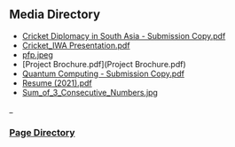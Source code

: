 ## Media Directory

- [Cricket Diplomacy in South Asia - Submission Copy.pdf](https://george.chemmala.com/media/Cricket%20Diplomacy%20in%20South%20Asia%20-%20Submission%20Copy.pdf)
- [Cricket_IWA Presentation.pdf](https://george.chemmala.com/media/Cricket_IWA%20Presentation.pdf)
- [pfp.jpeg](pfp.jpeg)
- [Project Brochure.pdf](Project Brochure.pdf)
- [Quantum Computing - Submission Copy.pdf](https://george.chemmala.com/media/Quantum%20Computing%20-%20Submission%20Copy.pdf)
- [Resume (2021).pdf](https://george.chemmala.com/media/Resume%20(2021).pdf)
- [Sum_of_3_Consecutive_Numbers.jpg](Sum_of_3_Consecutive_Numbers.jpg)

_

### [Page Directory](https://george.chemmala.com/dir.html)
